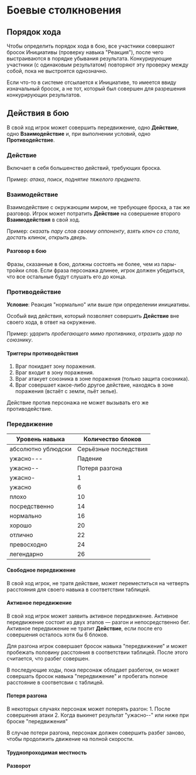 # Боевые столкновения

## Порядок хода

Чтобы определить порядок хода в бою, все участники совершают бросок Инициативы \(проверку навыка "Реакция"\), после чего выстраиваются в порядке убывания результата. Конкурирующие участники \(с одинаковым результатом\) повторяют эту проверку между собой, пока не выстроятся однозначно.

Если что-то в системе отсылается к Инициативе, то имеется ввиду изначальный бросок, а не тот, который был совершен для разрешения конкурирующих результатов.

## Действия в бою

В свой ход игрок может совершить передвижение, одно **Действие**, одно **Взаимодействие** и, при выполнении условий, одно **Противодействие**.

### Действие

Включает в себя большенство действий, требующих броска.

Пример: _атака_, _поиск_, _поднятие тяжелого предмета_.

### Взаимодействие

Взаимодействие с окружающим миром, не требующее броска, а так же разговор. Игрок может потратить **Действие** на совершение второго **Взаимодействия** в свой ход.

Пример: _сказать пару слов своему оппоненту_, _взять ключ со стола_, _достать клинок_, _открыть дверь_.

#### Разговор в бою

Фразы, сказанные в бою, должны состоять не более, чем из пары-тройки слов. Если фраза персонажа длинее, игрок должен убедиться, что все остальные будут слушать его до конца.

### Противодействие

**Условие**: Реакция "нормально" или выше при определении инициативы.

Особый вид действия, который позволяет совершить **Действие** вне своего хода, в ответ на окружение.

Пример: _ударить пробегающего мимо противника_, _отразить удар по союзнику_.

#### Триггеры противодействия

1. Враг покидает зону поражения.
2. Враг входит в зону поражения.
3. Враг атакует союзника в зоне поражения \(только защита союзника\).
4. Враг совершает какое-либо другое действие, находясь в зоне поражения \(встаёт с земли, пьёт зелье\).

Действие против персонажа не может вызывать его же противодействие.

### Передвижение

| Уровень навыка | Количество блоков |
| --- | --- |
| абсолютно ублюдски | Серьёзные последствия |
| ужасно--- | Падение |
| ужасно-- | Потеря разгона |
| ужасно- | 1 |
| ужасно | 6 |
| плохо | 10 |
| посредственно | 14 |
| нормально | 16 |
| хорошо | 20 |
| отлично | 22 |
| превосходно | 24 |
| легендарно | 26 |

#### Свободное передвижение

В свой ход игрок, не тратя действие, может переместиться на четверть расстояния для своего навыка в соответствии таблицей.

#### Активное передвижение

В свой ход игрок может заявить активное передвижение. Активное передвижение состоит из двух этапов — разгон и непосредственно бег. Активное передвижение не тратит **Действие**, если после его совершения осталось хотя бы 6 блоков.

Для разгона игрок совершает бросок навыка "передвижение" и может пробежать половину расстояния в соответствии таблицей. После этого считается, что разбег совершен.

В последующие ходы, пока персонаж обладает разбегом, он может совершать бросок навыка "передвижение" и пробегать полное расстояние в соответсвии с таблицей.

#### Потеря разгона

В некоторых случаях персонаж может потерять разгон: 1. После совершения атаки 2. Когда выкинет результат "ужасно--" или ниже при броске "передвижения"

В случае потери разгона, персонаж должен совершить разбег заново, чтобы продолжить движение на полной скорости.

#### Труднопроходимая местность

#### Разворот

